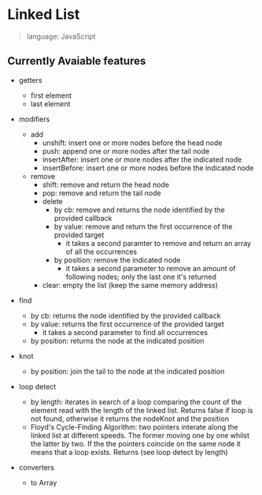 # Linked List

> language: JavaScript

## Currently Avaiable features

- getters
  - first element
  - last element
- modifiers

  - add
    - unshift: insert one or more nodes before the head node
    - push: append one or more nodes after the tail node
    - insertAfter: insert one or more nodes after the indicated node
    - insertBefore: insert one or more nodes before the indicated node
  - remove
    - shift: remove and return the head node
    - pop: remove and return the tail node
    - delete
      - by cb: remove and returns the node identified by the provided callback
      - by value: remove and return the first occurrence of the provided target
        - it takes a second paramter to remove and return an array of all the occurrences
      - by position: remove the indicated node
        - it takes a second parameter to remove an amount of following nodes; only the last one it's returned
    - clear: empty the list (keep the same memory address)

- find

  - by cb: returns the node identified by the provided callback
  - by value: returns the first occurrence of the provided target
    - it takes a second parameter to find all occurrences
  - by position: returns the node at the indicated position

- knot

  - by position: join the tail to the node at the indicated position

- loop detect

  - by length: iterates in search of a loop comparing the count of the element read with the length of the linked list. Returns false if loop is not found, otherwise it returns the nodeKnot and the position
  - Floyd's Cycle-Finding Algorithm: two pointers interate along the linked list at different speeds. The former moving one by one whilst the latter by two. If the the pointers coincide on the same node it means that a loop exists. Returns (see loop detect by length)

- converters
  - to Array
